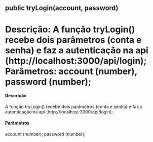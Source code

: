 ## public tryLogin(account, password)

Descrição: A função tryLogin() recebe dois parâmetros (conta e senha) e faz a autenticação na api (http://localhost:3000/api/login);
Parâmetros: account (number), password (number);
=======
#### Descrição
A função tryLogin() recebe dois parâmetros (conta e senha) e faz a autenticação na api (http://localhost:3000/api/login);

#### Parâmetros
account (number), password (number);

